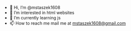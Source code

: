 - 👋 Hi, I’m @mstaszek1608
- 👀 I’m interested in html websites
- 🌱 I’m currently learning js
- 📫 How to reach me mail me at mstaszek1608@gmail.com

